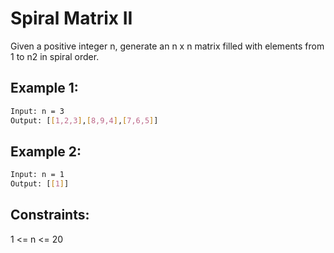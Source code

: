 # Spiral Matrix II

Given a positive integer n, generate an n x n matrix filled with elements from 1 to n2 in spiral order.

## Example 1:

```bash
Input: n = 3
Output: [[1,2,3],[8,9,4],[7,6,5]]
```

## Example 2:

```bash
Input: n = 1
Output: [[1]]
```

## Constraints:

1 <= n <= 20
